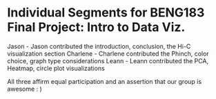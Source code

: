 # Individual Segments for BENG183 Final Project: Intro to Data Viz.

<n>Jason - Jason contributed the introduction, conclusion, the Hi-C visualization section</n>
Charlene - Charlene contributed the Phinch, color choice, graph type considerations
Leann - Leann contributed the PCA, Heatmap, circle plot visualizations

All three affirm equal participation and an assertion that our group is awesome : )
